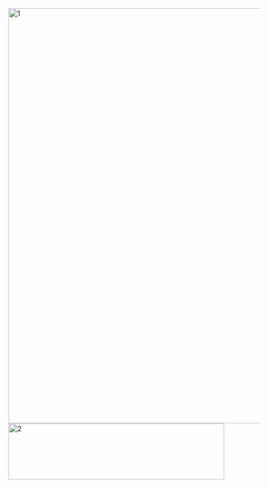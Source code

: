 <img width="833" height="833" alt="1" src="https://github.com/user-attachments/assets/bedcb13f-cba8-402a-ad5f-da4f440bd7fc" />
<img width="433" height="113" alt="2" src="https://github.com/user-attachments/assets/8caacfa7-c5e9-4e2c-943c-2400554728ce" />

